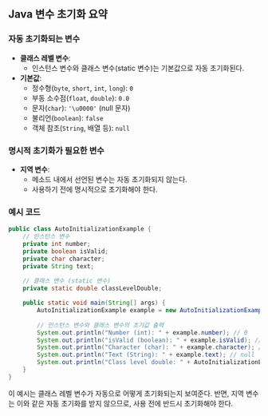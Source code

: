 ## Java 변수 초기화 요약

### 자동 초기화되는 변수

- **클래스 레벨 변수**:
  - 인스턴스 변수와 클래스 변수(static 변수)는 기본값으로 자동 초기화된다.
- **기본값**:
  - 정수형(`byte`, `short`, `int`, `long`): `0`
  - 부동 소수점(`float`, `double`): `0.0`
  - 문자(`char`): `'\u0000'` (null 문자)
  - 불리언(`boolean`): `false`
  - 객체 참조(`String`, 배열 등): `null`

### 명시적 초기화가 필요한 변수

- **지역 변수**:
  - 메소드 내에서 선언된 변수는 자동 초기화되지 않는다.
  - 사용하기 전에 명시적으로 초기화해야 한다.

### 예시 코드

```java
public class AutoInitializationExample {
    // 인스턴스 변수
    private int number;
    private boolean isValid;
    private char character;
    private String text;
    
    // 클래스 변수 (static 변수)
    private static double classLevelDouble;

    public static void main(String[] args) {
        AutoInitializationExample example = new AutoInitializationExample();
        
        // 인스턴스 변수와 클래스 변수의 초기값 출력
        System.out.println("Number (int): " + example.number); // 0
        System.out.println("isValid (boolean): " + example.isValid); // false
        System.out.println("Character (char): " + example.character); // '\u0000' (null 문자)
        System.out.println("Text (String): " + example.text); // null
        System.out.println("Class level double: " + AutoInitializationExample.classLevelDouble); // 0.0
    }
}
```

이 예시는 클래스 레벨 변수가 자동으로 어떻게 초기화되는지 보여준다. 반면, 지역 변수는 이와 같은 자동 초기화를 받지 않으므로, 사용 전에 반드시 초기화해야 한다.